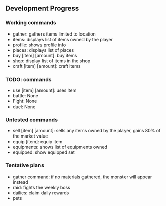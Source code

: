 ## Development Progress

### Working commands

- gather: gathers items limited to location
- items: displays list of items owned by the player
- profile: shows profile info
- places: displays list of places
- buy \[item\] \[amount\]: buy items
- shop: display list of items in the shop
- craft \[item\] \[amount\]: craft items

### TODO: commands

- use \[item\] \[amount\]: uses item
- battle: None
- Fight: None
- duel: None

### Untested commands

- sell \[item\] \[amount\]: sells any items owned by the player, gains 80% of the market value
- equip \[item\]: equip item
- equipments: shows list of equipments owned
- equipped: show equipped set

### Tentative plans

- gather command: if no materials gathered, the monster will appear instead
- raid: fights the weekly boss
- dailies: claim daily rewards
- pets